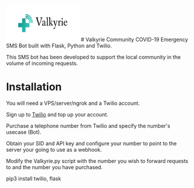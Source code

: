 <img src="https://github.com/kittymagician/Valkyrie/blob/master/img/cover.png" width="200" height="100">
# Valkyrie
Community COVID-19 Emergency SMS Bot built with Flask, Python and Twilio.

This SMS bot has been developed to support the local community in the volume of incoming requests.


# Installation

You will need a VPS/server/ngrok and a Twilio account.


Sign up to [Twilio](https://www.twilio.com/try-twilio) and top up your account.

Purchase a telephone number from Twilio and specify the number's usecase (Bot).

Obtain your SID and API key and configure your number to point to the server your going to use as a webhook.

Modify the Valkyrie.py script with the number you wish to forward requests to and the number you have purchased.

pip3 install twilio, flask  
